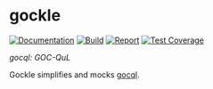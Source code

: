 # gockle

[![Documentation](https://godoc.org/github.com/willfaught/gockle?status.svg)](https://godoc.org/github.com/willfaught/gockle)
[![Build](https://travis-ci.org/willfaught/gockle.svg?branch=master)](https://travis-ci.org/willfaught/gockle)
[![Report](https://goreportcard.com/badge/github.com/willfaught/gockle)](https://goreportcard.com/report/github.com/willfaught/gockle)
[![Test Coverage](https://coveralls.io/repos/github/willfaught/gockle/badge.svg?branch=master)](https://coveralls.io/github/willfaught/gockle?branch=master)

*gocql: GOC-QuL*

Gockle simplifies and mocks [gocql](https://github.com/gocql/gocql).
